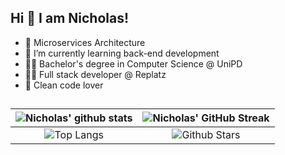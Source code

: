 ## Hi 👋 I am Nicholas! 

- 👀 Microservices Architecture
- 🌱 I’m currently learning back-end development
- 👨‍🎓 Bachelor's degree in Computer Science @ UniPD
- 👨‍💻 Full stack developer @ Replatz
- 🐉 Clean code lover
##

| ![Nicholas' github stats](https://github-readme-stats.vercel.app/api?username=NicholasPilotto&show_icons=true&theme=react) | ![Nicholas' GitHub Streak](https://github-readme-streak-stats.herokuapp.com/?user=NicholasPilotto&theme=react) |
| :---: | :---: |
| ![Top Langs](https://github-readme-stats.vercel.app/api/top-langs/?username=NicholasPilotto&theme=react) | ![Github Stars](https://github-readme-stats.vercel.app/api?username=NicholasPilotto&show_icons=true&locale=en&count_private=true&hide_rank=true&custom_title=My%20GitHub%20Stats&disable_animations=true&theme=react) |

<br>
